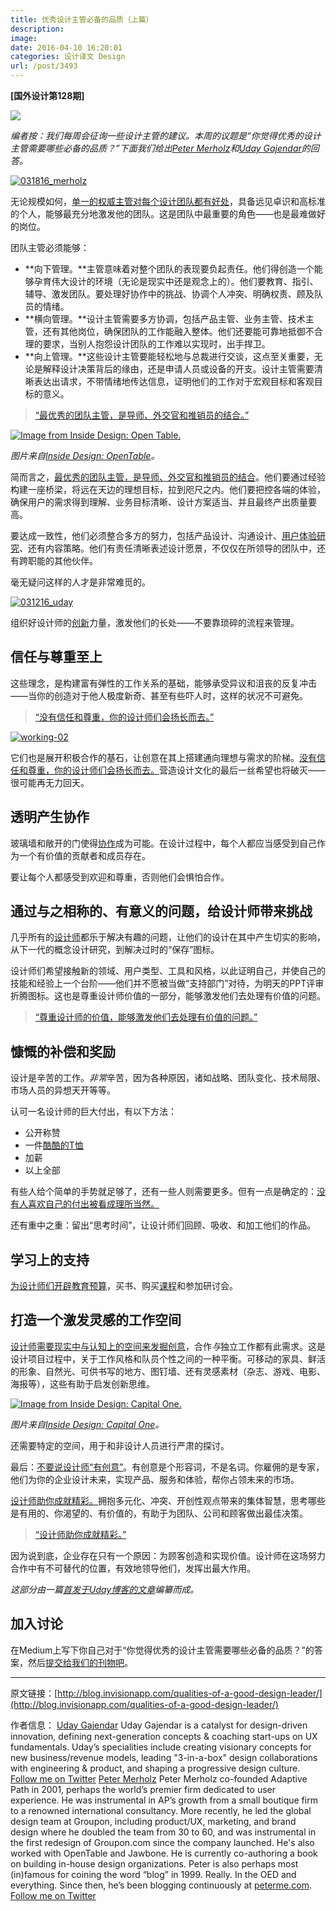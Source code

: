 ```yaml
---
title: 优秀设计主管必备的品质（上篇）
description: 
image: 
date: 2016-04-10 16:20:01
categories: 设计译文 Design
url: /post/3493
---
```


**[国外设计第128期]**

![](http://s3.amazonaws.com/blog.invisionapp.com/uploads/2015/11/budget-hero.jpg)

*编者按：我们每周会征询一些设计主管的建议。本周的议题是“你觉得优秀的设计主管需要哪些必备的品质？”下面我们给出[Peter Merholz](http://blog.invisionapp.com/qualities-of-a-good-design-leader#peter)和[Uday Gajendar](http://blog.invisionapp.com/qualities-of-a-good-design-leader#uday)的回答。*

[![031816_merholz](http://s3.amazonaws.com/blog.invisionapp.com/uploads/2016/03/031816_merholz.png?ver=1)](http://s3.amazonaws.com/blog.invisionapp.com/uploads/2016/03/031816_merholz.png "What are the essential qualities of a good design leader?")

无论规模如何，[单一的权威主管对每个设计团队都有好处](https://twitter.com/intent/tweet?text=%22every+design+team+benefits+from+a+single+point+of+authority+and+leadership%22+http%3A%2F%2Fblog.invisionapp.com%2Fqualities-of-a-good-design-leader%2F+via+%40InVisionApp)，具备远见卓识和高标准的个人，能够最充分地激发他的团队。这是团队中最重要的角色——也是最难做好的岗位。

团队主管必须能够：

- **向下管理。**主管意味着对整个团队的表现要负起责任。他们得创造一个能够孕育伟大设计的环境（无论是现实中还是观念上的）。他们要教育、指引、辅导、激发团队。要处理好协作中的挑战、协调个人冲突、明确权责、顾及队员的情绪。
- **横向管理。**设计主管需要多方协调，包括产品主管、业务主管、技术主管，还有其他岗位，确保团队的工作能融入整体。他们还要能可靠地抵御不合理的要求，当别人抱怨设计团队的工作难以实现时，出手捍卫。
- **向上管理。**这些设计主管要能轻松地与总裁进行交谈，这点至关重要，无论是解释设计决策背后的缘由，还是申请人员或设备的开支。设计主管需要清晰表达出请求，不带情绪地传达信息，证明他们的工作对于宏观目标和客观目标的意义。

> [“最优秀的团队主管，是导师、外交官和推销员的结合。”](https://twitter.com/intent/tweet?text=%22The+best+team+leads+are+a+combination+of+coach%2C+diplomat%2C+and+salesman.%22+http%3A%2F%2Fblog.invisionapp.com%2Fqualities-of-a-good-design-leader%2F+via+%40InVisionApp)

[![Image from Inside Design: Open Table.](http://s3.amazonaws.com/blog.invisionapp.com/uploads/2015/11/20151102-IMG_8264-peterprato.jpg?ver=1)](http://s3.amazonaws.com/blog.invisionapp.com/uploads/2015/11/20151102-IMG_8264-peterprato.jpg "What are the essential qualities of a good design leader?")

*图片来自[Inside Design: OpenTable](http://blog.invisionapp.com/inside-design-opentable/)。*

简而言之，[最优秀的团队主管，是导师、外交官和推销员的结合](https://twitter.com/intent/tweet?text=%22the+best+team+leads+are+a+combination+of+coach%2C+diplomat%2C+and+salesman.%22+http%3A%2F%2Fblog.invisionapp.com%2Fqualities-of-a-good-design-leader%2F+via+%40InVisionApp)。他们要通过经验构建一座桥梁，将远在天边的理想目标，拉到咫尺之内。他们要把控各端的体验，确保用户的需求得到理解、业务目标清晰、设计方案适当、并且最终产出质量要高。

要达成一致性，他们必须整合多方的努力，包括产品设计、沟通设计、[用户体验研究](http://blog.invisionapp.com/how-to-conduct-yourself-in-a-ux-research-session/)、还有内容策略。他们有责任清晰表述设计愿景，不仅仅在所领导的团队中，还有跨职能的其他伙伴。

毫无疑问这样的人才是非常难觅的。

[![031216_uday](http://s3.amazonaws.com/blog.invisionapp.com/uploads/2016/03/031216_uday.png?ver=1)](http://s3.amazonaws.com/blog.invisionapp.com/uploads/2016/03/031216_uday.png "What are the essential qualities of a good design leader?")

组织好设计师的[创新](http://blog.invisionapp.com/inspiring-innovation/)力量，激发他们的长处——不要靠琐碎的流程来管理。

## 信任与尊重至上

这些理念，是构建富有弹性的工作关系的基础，能够承受异议和沮丧的反复冲击——当你的创造对于他人极度新奇、甚至有些吓人时，这样的状况不可避免。

> [“没有信任和尊重，你的设计师们会扬长而去。”](https://twitter.com/intent/tweet?text=%22Without+trust+and+respect%2C+your+designers+will+disappear.%22+http%3A%2F%2Fblog.invisionapp.com%2Fqualities-of-a-good-design-leader%2F+via+%40InVisionApp)

[![working-02](http://s3.amazonaws.com/blog.invisionapp.com/uploads/2016/02/working-02.jpg?ver=1)](http://s3.amazonaws.com/blog.invisionapp.com/uploads/2016/02/working-02.jpg "What are the essential qualities of a good design leader?")

它们也是展开积极合作的基石，让创意在其上搭建通向理想与需求的阶梯。[没有信任和尊重，你的设计师们会扬长而去。](https://twitter.com/intent/tweet?text=%22Without+trust+and+respect%2C+your+designers+will+disappear%22+http%3A%2F%2Fblog.invisionapp.com%2Fqualities-of-a-good-design-leader%2F+via+%40InVisionApp)营造设计文化的最后一丝希望也将破灭——很可能再无力回天。

## 透明产生协作

玻璃墙和敞开的门使得[协作](http://blog.invisionapp.com/collaboration-and-great-products/)成为可能。在设计过程中，每个人都应当感受到自己作为一个有价值的贡献者和成员存在。

要让每个人都感受到欢迎和尊重，否则他们会惧怕合作。

## 通过与之相称的、有意义的问题，给设计师带来挑战

几乎所有的[设计师](http://blog.invisionapp.com/designers-earn-your-seat/)都乐于解决有趣的问题，让他们的设计在其中产生切实的影响，从下一代的概念设计研究，到解决过时的“保存”图标。

设计师们希望接触新的领域、用户类型、工具和风格，以此证明自己，并使自己的技能和经验上一个台阶——他们并不愿被当做“支持部门”对待，为明天的PPT评审折腾图标。这也是尊重设计师价值的一部分，能够激发他们去处理有价值的问题。

> [“尊重设计师的价值，能够激发他们去处理有价值的问题。”](https://twitter.com/intent/tweet?text=%22Respecting+designers+for+their+value+inspires+them+to+tackle+what%27s+valuable.%22+http%3A%2F%2Fblog.invisionapp.com%2Fqualities-of-a-good-design-leader%2F+via+%40InVisionApp)

## 慷慨的补偿和奖励

设计是辛苦的工作。*非常*辛苦，因为各种原因，诸如战略、团队变化、技术局限、市场人员的异想天开等等。

认可一名设计师的巨大付出，有以下方法：

- 公开称赞
- 一件[酷酷的T恤](http://marketplace.invisionapp.com/)
- 加薪
- 以上全部

有些人给个简单的手势就足够了，还有一些人则需要更多。但有一点是确定的：[没有人喜欢自己的付出被看成理所当然。](https://twitter.com/intent/tweet?text=%22nobody+likes+to+be+taken+for+granted.%22+http%3A%2F%2Fblog.invisionapp.com%2Fqualities-of-a-good-design-leader%2F+via+%40InVisionApp)

还有重中之重：留出“思考时间”，让设计师们回顾、吸收、和加工他们的作品。

## 学习上的支持

[为设计师们开辟教育预算](https://twitter.com/intent/tweet?text=%22Give+designers+an+education+budget%22+http%3A%2F%2Fblog.invisionapp.com%2Fqualities-of-a-good-design-leader%2F+via+%40InVisionApp)，买书、购买[课程](http://blog.invisionapp.com/free-e-course-principles-of-ux-design/)和参加研讨会。

## 打造一个激发灵感的工作空间

[设计师需要现实中与认知上的空间来发掘创意](https://twitter.com/intent/tweet?text=%22Designers+need+both+physical+and+cognitive+spaces+to+explore+ideas%22+http%3A%2F%2Fblog.invisionapp.com%2Fqualities-of-a-good-design-leader%2F+via+%40InVisionApp)，合作*与*独立工作都有此需求。这是设计项目过程中，关于工作风格和队员个性之间的一种平衡。可移动的家具、鲜活的形象、自然光、可供书写的地方、图钉墙、还有灵感素材（杂志、游戏、电影、海报等），这些有助于启发创新思维。

[![Image from Inside Design: Capital One.](http://s3.amazonaws.com/blog.invisionapp.com/uploads/2016/02/48A4586.jpg?ver=1)](http://s3.amazonaws.com/blog.invisionapp.com/uploads/2016/02/48A4586.jpg "What are the essential qualities of a good design leader?")

*图片来自[Inside Design: Capital One](http://blog.invisionapp.com/inside-design-capital-one/)。*

还需要特定的空间，用于和非设计人员进行严肃的探讨。

最后：[不要说设计师“有创意”](https://twitter.com/intent/tweet?text=%22don%27t+ever+call+designers+%27creatives.%27%22+http%3A%2F%2Fblog.invisionapp.com%2Fqualities-of-a-good-design-leader%2F+via+%40InVisionApp)。有创意是个形容词，不是名词。你雇佣的是专家，他们为你的企业设计未来，实现产品、服务和体验，帮你占领未来的市场。

[设计师助你成就精彩。](https://twitter.com/intent/tweet?text=%22Designers+are+partners+in+delivering+excellence.%22+http%3A%2F%2Fblog.invisionapp.com%2Fqualities-of-a-good-design-leader%2F+via+%40InVisionApp)拥抱多元化、冲突、开创性观点带来的集体智慧，思考哪些是有用的、你渴望的、有价值的，有助于为团队、公司和顾客做出最佳决策。

> [“设计师助你成就精彩。”](https://twitter.com/intent/tweet?text=%22Designers+are+partners+in+delivering+excellence.%22+http%3A%2F%2Fblog.invisionapp.com%2Fqualities-of-a-good-design-leader%2F+via+%40InVisionApp)

因为说到底，企业存在只有一个原因：为顾客创造和实现价值。设计师在这场努力合作中有不可替代的位置，有效地领导他们，发挥出最大作用。

*这部分由一篇[首发于Uday博客的文章](http://www.ghostinthepixel.com/?p=873)编纂而成。*

## 加入讨论

在Medium上写下你自己对于“你觉得优秀的设计主管需要哪些必备的品质？”的答案，然后[提交给我们的刊物吧](https://medium.com/design-leadership)。

---

原文链接：[http://blog.invisionapp.com/qualities-of-a-good-design-leader/](http://blog.invisionapp.com/qualities-of-a-good-design-leader/)

作者信息：
[Uday Gajendar](http://blog.invisionapp.com/author/uday-gajendar/)
Uday Gajendar is a catalyst for design-driven innovation, defining next-generation concepts & coaching start-ups on UX fundamentals. Uday’s specialities include creating visionary concepts for new business/revenue models, leading "3-in-a-box" design collaborations with engineering & product, and shaping a progressive design culture.
[Follow me on Twitter](https://twitter.com/udanium)
[Peter Merholz](http://blog.invisionapp.com/author/peter-merholz/)
Peter Merholz co-founded Adaptive Path in 2001, perhaps the world’s premier firm dedicated to user experience. He was instrumental in AP’s growth from a small boutique firm to a renowned international consultancy. More recently, he led the global design team at Groupon, including product/UX, marketing, and brand design where he doubled the team from 30 to 60, and was instrumental in the first redesign of Groupon.com since the company launched. He's also worked with OpenTable and Jawbone. He is currently co-authoring a book on building in-house design organizations. Peter is also perhaps most (in)famous for coining the word “blog” in 1999. Really. In the OED and everything. Since then, he’s been blogging continuously at [peterme.com](http://peterme.com/).
[Follow me on Twitter](https://twitter.com/peterme)